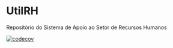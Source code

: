 # UtilRH
Repositório do Sistema de Apoio ao Setor de Recursos Humanos


[![codecov](https://codecov.io/gh/gbianka/utilrh/branch/main/graph/badge.svg?token=NPGK81CK1S)](https://codecov.io/gh/gbianka/utilrh)
